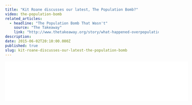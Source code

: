 ```yaml
---
title: "Kit Roane discusses our latest, The Population Bomb?"
video: the-population-bomb
related_articles:
  - headline: "The Population Bomb That Wasn't"
    source: "The Takeaway"
    link: "http://www.thetakeaway.org/story/what-happened-overpopulation-prediction/"
description:
date: 2015-06-02T20:10:00.000Z
published: true
slug: kit-roane-discusses-our-latest-the-population-bomb
---
```


<iframe width="600" height="130" frameborder="0" scrolling="no" src="//www.thetakeaway.org/widgets/ondemand_player/takeaway/#file=%2Faudio%2Fxspf%2F478778%2F"></iframe>

